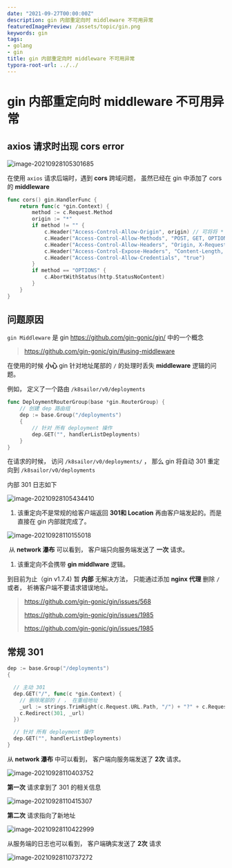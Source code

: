 ```yaml
---
date: "2021-09-27T00:00:00Z"
description: gin 内部重定向时 middleware 不可用异常
featuredImagePreview: /assets/topic/gin.png
keywords: gin
tags:
- golang
- gin
title: gin 内部重定向时 middleware 不可用异常
typora-root-url: ../../
---
```


# gin 内部重定向时 middleware 不可用异常

## axios 请求时出现 cors error

![image-20210928105301685](/assets/img/post/2021/2021-09-27-axios-301-redirect-cors-error/image-20210928105301685.png)

在使用 `axios` 请求后端时，遇到 **cors** 跨域问题， 虽然已经在 gin 中添加了 cors 的 **middleware**



```go
func cors() gin.HandlerFunc {
	return func(c *gin.Context) {
		method := c.Request.Method
		origin := "*"
		if method != "" {
			c.Header("Access-Control-Allow-Origin", origin) // 可将将 * 替换为指定的域名
			c.Header("Access-Control-Allow-Methods", "POST, GET, OPTIONS, PUT, DELETE, UPDATE")
			c.Header("Access-Control-Allow-Headers", "Origin, X-Requested-With, Content-Type, Accept, Authorization,X-Token")
			c.Header("Access-Control-Expose-Headers", "Content-Length, Access-Control-Allow-Origin, Access-Control-Allow-Headers, Cache-Control, Content-Language, Content-Type")
			c.Header("Access-Control-Allow-Credentials", "true")
		}
		if method == "OPTIONS" {
			c.AbortWithStatus(http.StatusNoContent)
		}
	}
}
```



## 问题原因

`gin Middleware` 是 gin https://github.com/gin-gonic/gin/ 中的一个概念

> https://github.com/gin-gonic/gin/#using-middleware

在使用的时候 **小心** gin 针对地址尾部的 `/` 的处理时丢失 **middleware** 逻辑的问题。

例如， 定义了一个路由 `/k8sailor/v0/deployments` 

```go
func DeploymentRouterGroup(base *gin.RouterGroup) {
	// 创建 dep 路由组
	dep := base.Group("/deployments")
	{
		// 针对 所有 deployment 操作
		dep.GET("", handlerListDeployments)
	}
}
```

在请求的时候， 访问 `/k8sailor/v0/deployments/` ， 那么 gin 将自动 301 重定向到 `/k8sailor/v0/deployments`

内部 301 日志如下

![image-20210928105434410](/assets/img/post/2021/2021-09-27-axios-301-redirect-cors-error/image-20210928105434410.png)

1. 该重定向不是常规的给客户端返回 **301和 Location** 再由客户端发起的。而是直接在 gin 内部就完成了。

![image-20210928110155018](/assets/img/post/2021/2021-09-27-axios-301-redirect-cors-error/image-20210928110155018.png)

​	从 **network 瀑布** 可以看到， 客户端只向服务端发送了 **一次** 请求。

1. 该重定向不会携带 **gin middlware** 逻辑。



到目前为止（gin v1.7.4) 暂 **内部** 无解决方法， 只能通过添加 **nginx 代理** 删除 `/` 或者， 祈祷客户端不要请求错误地址。



> https://github.com/gin-gonic/gin/issues/568
>
> https://github.com/gin-gonic/gin/issues/1985
>
> https://github.com/gin-gonic/gin/issues/1985





## 常规 301 



```go
dep := base.Group("/deployments")
{

  // 主动 301 
  dep.GET("/", func(c *gin.Context) {
    // 删除尾部的 / ， 在重组地址
    _url := strings.TrimRight(c.Request.URL.Path, "/") + "?" + c.Request.URL.RawQuery
    c.Redirect(301, _url)
  })

  // 针对 所有 deployment 操作
  dep.GET("", handlerListDeployments)
}
```



从 **network 瀑布** 中可以看到， 客户端向服务端发送了 **2次** 请求。

![image-20210928110403752](/assets/img/post/2021/2021-09-27-axios-301-redirect-cors-error/image-20210928110403752.png)

**第一次** 请求拿到了 301 的相关信息

![image-20210928110415307](/assets/img/post/2021/2021-09-27-axios-301-redirect-cors-error/image-20210928110415307.png)

**第二次** 请求指向了新地址

![image-20210928110422999](/assets/img/post/2021/2021-09-27-axios-301-redirect-cors-error/image-20210928110422999.png)



从服务端的日志也可以看到， 客户端确实发送了 **2次** 请求

![image-20210928110737272](/assets/img/post/2021/2021-09-27-axios-301-redirect-cors-error/image-20210928110737272.png)



